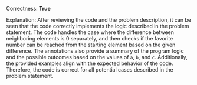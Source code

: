 Correctness: **True**

Explanation: 
After reviewing the code and the problem description, it can be seen that the code correctly implements the logic described in the problem statement. The code handles the case where the difference between neighboring elements is 0 separately, and then checks if the favorite number can be reached from the starting element based on the given difference. The annotations also provide a summary of the program logic and the possible outcomes based on the values of `a`, `b`, and `c`. Additionally, the provided examples align with the expected behavior of the code. Therefore, the code is correct for all potential cases described in the problem statement.